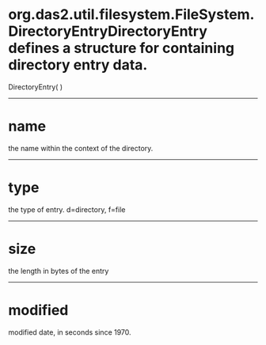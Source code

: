 # org.das2.util.filesystem.FileSystem.DirectoryEntryDirectoryEntry defines a structure for containing directory entry data.
DirectoryEntry( )


***
<a name="name"></a>
# name

the name within the context of the directory.

***
<a name="type"></a>
# type

the type of entry.  d=directory, f=file

***
<a name="size"></a>
# size

the length in bytes of the entry

***
<a name="modified"></a>
# modified

modified date, in seconds since 1970.

